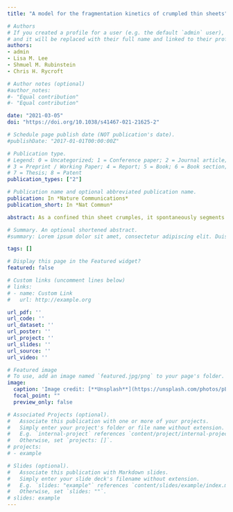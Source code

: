 ```yaml
---
title: "A model for the fragmentation kinetics of crumpled thin sheets"

# Authors
# If you created a profile for a user (e.g. the default `admin` user), write the username (folder name) here 
# and it will be replaced with their full name and linked to their profile.
authors:
- admin
- Lisa M. Lee
- Shmuel M. Rubinstein
- Chris H. Rycroft

# Author notes (optional)
#author_notes:
#- "Equal contribution"
#- "Equal contribution"

date: "2021-03-05"
doi: "https://doi.org/10.1038/s41467-021-21625-2"

# Schedule page publish date (NOT publication's date).
#publishDate: "2017-01-01T00:00:00Z"

# Publication type.
# Legend: 0 = Uncategorized; 1 = Conference paper; 2 = Journal article;
# 3 = Preprint / Working Paper; 4 = Report; 5 = Book; 6 = Book section;
# 7 = Thesis; 8 = Patent
publication_types: ["2"]

# Publication name and optional abbreviated publication name.
publication: In *Nature Communications*
publication_short: In *Nat Commun*

abstract: As a confined thin sheet crumples, it spontaneously segments into flat facets delimited by a network of ridges. Despite the apparent disorder of this process, statistical properties of crumpled sheets exhibit striking reproducibility. Experiments have shown that the total crease length accrues logarithmically when repeatedly compacting and unfolding a sheet of paper. Here, we offer insight to this unexpected result by exploring the correspondence between crumpling and fragmentation processes. We identify a physical model for the evolution of facet area and ridge length distributions of crumpled sheets, and propose a mechanism for re-fragmentation driven by geometric frustration. This mechanism establishes a feedback loop in which the facet size distribution informs the subsequent rate of fragmentation under repeated confinement, thereby producing a new size distribution. We then demonstrate the capacity of this model to reproduce the characteristic logarithmic scaling of total crease length, thereby supplying a missing physical basis for the observed phenomenon.

# Summary. An optional shortened abstract.
#summary: Lorem ipsum dolor sit amet, consectetur adipiscing elit. Duis posuere tellus ac convallis placerat. Proin tincidunt magna sed ex sollicitudin condimentum.

tags: []

# Display this page in the Featured widget?
featured: false

# Custom links (uncomment lines below)
# links:
# - name: Custom Link
#   url: http://example.org

url_pdf: ''
url_code: ''
url_dataset: ''
url_poster: ''
url_project: ''
url_slides: ''
url_source: ''
url_video: ''

# Featured image
# To use, add an image named `featured.jpg/png` to your page's folder. 
image:
  caption: 'Image credit: [**Unsplash**](https://unsplash.com/photos/pLCdAaMFLTE)'
  focal_point: ""
  preview_only: false

# Associated Projects (optional).
#   Associate this publication with one or more of your projects.
#   Simply enter your project's folder or file name without extension.
#   E.g. `internal-project` references `content/project/internal-project/index.md`.
#   Otherwise, set `projects: []`.
# projects:
# - example

# Slides (optional).
#   Associate this publication with Markdown slides.
#   Simply enter your slide deck's filename without extension.
#   E.g. `slides: "example"` references `content/slides/example/index.md`.
#   Otherwise, set `slides: ""`.
# slides: example
---
```



